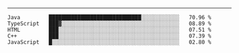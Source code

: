 ---

<!--START_SECTION:waka-->
```text
Java         █████████████████████████████░░░░░░░░░░░░   70.96 % 
TypeScript   ███▓░░░░░░░░░░░░░░░░░░░░░░░░░░░░░░░░░░░░░   08.89 % 
HTML         ███░░░░░░░░░░░░░░░░░░░░░░░░░░░░░░░░░░░░░░   07.51 % 
C++          ███░░░░░░░░░░░░░░░░░░░░░░░░░░░░░░░░░░░░░░   07.39 % 
JavaScript   █░░░░░░░░░░░░░░░░░░░░░░░░░░░░░░░░░░░░░░░░   02.80 % 
```
<!--END_SECTION:waka-->


[linkedin]: https://www.linkedin.com/in/mohamed-elh/

